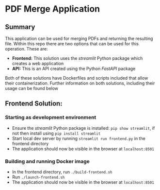 # PDF Merge Application

## Summary
This application can be used for merging PDFs and returning the resulting file. Within this repo there are two options
that can be used for this operation. These are:
- **Frontend:** This solution uses the _streamlit_ Python package which creates a web application 
- **API:** This is an API created using the Python _FastAPI_ package

Both of these solutions have Dockerfiles and scripts included that allow their containerization.
Further information on both solutions, including their usage can be found below

## Frontend Solution:
### Starting as development environment
- Ensure the _streamlit_ Python package is installed: `pip show streamlit`, if not then install using `pip install streamlit`
- Start local dev server by running `streamlit run frontend.py` in the frontend directory
- The application should now be visible in the browser at `localhost:8501`

### Building and running Docker image
- In the frontend directory, run `./build-frontend.sh`
- Run `./launch-frontend.sh`
- The application should now be visible in the browser at `localhost:8501`

